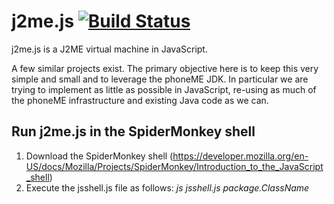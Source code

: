 # j2me.js [![Build Status](https://travis-ci.org/andreasgal/j2me.js.svg)](https://travis-ci.org/andreasgal/j2me.js)

j2me.js is a J2ME virtual machine in JavaScript.

A few similar projects exist. The primary objective here is to keep this very simple and small and to leverage the phoneME JDK. In particular we are trying to implement as little as possible in JavaScript, re-using as much of the phoneME infrastructure and existing Java code as we can.

## Run j2me.js in the SpiderMonkey shell ##

1. Download the SpiderMonkey shell (https://developer.mozilla.org/en-US/docs/Mozilla/Projects/SpiderMonkey/Introduction_to_the_JavaScript_shell)
2. Execute the jsshell.js file as follows: *js jsshell.js package.ClassName*
